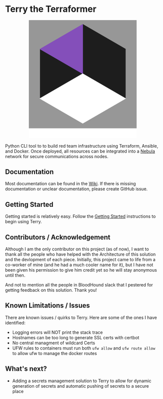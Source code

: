 # Terry the Terraformer

<p align="center">
  <img src="logos/terry_logo_basic_1000x1090_bg.png" width="350" title="Terry Logo">
</p>

Python CLI tool to to build red team infrastructure using Terraform, Ansible, and Docker. Once deployed, all resources can be integrated into a [Nebula](https://github.com/slackhq/nebula) network for secure communications across nodes.

## Documentation

Most documentation can be found in the [Wiki](https://github.com/ezra-buckingham/terry-the-terraformer/wiki). If there is missing documentation or unclear documentation, please create GitHub issue.

## Getting Started

Getting started is relatively easy. Follow the [Getting Started](https://github.com/ezra-buckingham/terry-the-terraformer/wiki/Getting-Started) instructions to begin using Terry.

## Contributors / Acknowledgement

Although I am the only contributor on this project (as of now), I want to thank all the people who have helped with the Architecture of this solution and the devlopment of each piece. Initially, this project came to life from a co-worker of mine (and he had a much cooler name for it), but I have not been given his permission to give him credit yet so he will stay anonymous until then.

And not to mention all the people in BloodHound slack that I pestered for getting feedback on this solution. Thank you!

## Known Limitations / Issues

There are known issues / quirks to Terry. Here are some of the ones I have identified:

* Logging errors will NOT print the stack trace
* Hostnames can be too long to generate SSL certs with certbot
* No central managment of wildcard Certs
* UFW rules to containers must run both `ufw allow` and `ufw route allow` to allow ufw to manage the docker routes

## What's next?

* Adding a secrets management solution to Terry to allow for dynamic generation of secrets and automatic pushing of secrets to a secure place
